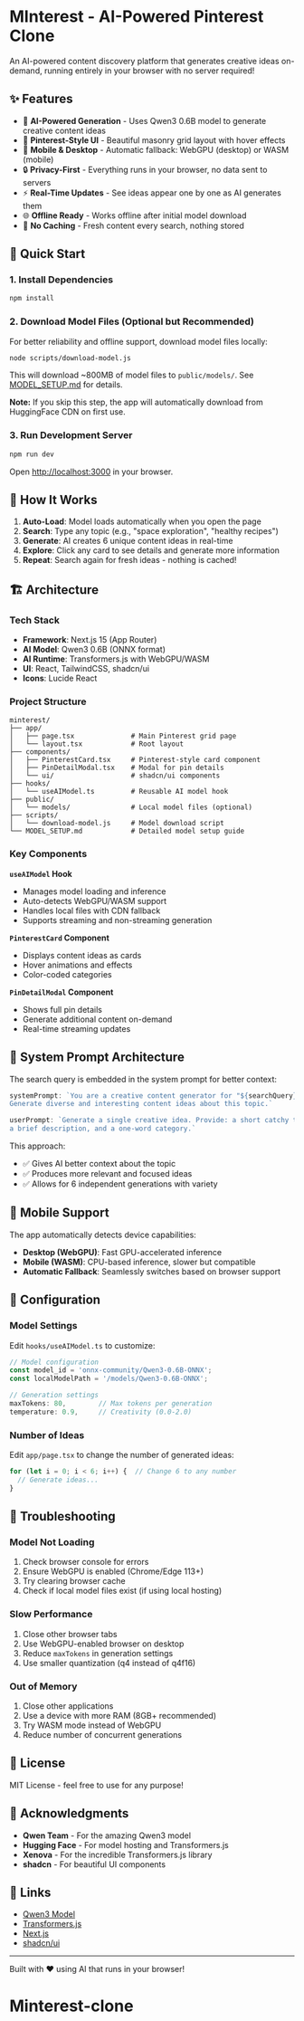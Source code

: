 # MInterest - AI-Powered Pinterest Clone

An AI-powered content discovery platform that generates creative ideas on-demand, running entirely in your browser with no server required!

## ✨ Features

- 🤖 **AI-Powered Generation** - Uses Qwen3 0.6B model to generate creative content ideas
- 🎨 **Pinterest-Style UI** - Beautiful masonry grid layout with hover effects
- 📱 **Mobile & Desktop** - Automatic fallback: WebGPU (desktop) or WASM (mobile)
- 🔒 **Privacy-First** - Everything runs in your browser, no data sent to servers
- ⚡ **Real-Time Updates** - See ideas appear one by one as AI generates them
- 🌐 **Offline Ready** - Works offline after initial model download
- 🎯 **No Caching** - Fresh content every search, nothing stored

## 🚀 Quick Start

### 1. Install Dependencies

```bash
npm install
```

### 2. Download Model Files (Optional but Recommended)

For better reliability and offline support, download model files locally:

```bash
node scripts/download-model.js
```

This will download ~800MB of model files to `public/models/`. See [MODEL_SETUP.md](./MODEL_SETUP.md) for details.

**Note:** If you skip this step, the app will automatically download from HuggingFace CDN on first use.

### 3. Run Development Server

```bash
npm run dev
```

Open [http://localhost:3000](http://localhost:3000) in your browser.

## 📖 How It Works

1. **Auto-Load**: Model loads automatically when you open the page
2. **Search**: Type any topic (e.g., "space exploration", "healthy recipes")
3. **Generate**: AI creates 6 unique content ideas in real-time
4. **Explore**: Click any card to see details and generate more information
5. **Repeat**: Search again for fresh ideas - nothing is cached!

## 🏗️ Architecture

### Tech Stack

- **Framework**: Next.js 15 (App Router)
- **AI Model**: Qwen3 0.6B (ONNX format)
- **AI Runtime**: Transformers.js with WebGPU/WASM
- **UI**: React, TailwindCSS, shadcn/ui
- **Icons**: Lucide React

### Project Structure

```
minterest/
├── app/
│   ├── page.tsx              # Main Pinterest grid page
│   └── layout.tsx            # Root layout
├── components/
│   ├── PinterestCard.tsx     # Pinterest-style card component
│   ├── PinDetailModal.tsx    # Modal for pin details
│   └── ui/                   # shadcn/ui components
├── hooks/
│   └── useAIModel.ts         # Reusable AI model hook
├── public/
│   └── models/               # Local model files (optional)
├── scripts/
│   └── download-model.js     # Model download script
└── MODEL_SETUP.md            # Detailed model setup guide
```

### Key Components

**`useAIModel` Hook**
- Manages model loading and inference
- Auto-detects WebGPU/WASM support
- Handles local files with CDN fallback
- Supports streaming and non-streaming generation

**`PinterestCard` Component**
- Displays content ideas as cards
- Hover animations and effects
- Color-coded categories

**`PinDetailModal` Component**
- Shows full pin details
- Generate additional content on-demand
- Real-time streaming updates

## 🎯 System Prompt Architecture

The search query is embedded in the system prompt for better context:

```typescript
systemPrompt: `You are a creative content generator for "${searchQuery}". 
Generate diverse and interesting content ideas about this topic.`

userPrompt: `Generate a single creative idea. Provide: a short catchy title, 
a brief description, and a one-word category.`
```

This approach:
- ✅ Gives AI better context about the topic
- ✅ Produces more relevant and focused ideas
- ✅ Allows for 6 independent generations with variety

## 📱 Mobile Support

The app automatically detects device capabilities:

- **Desktop (WebGPU)**: Fast GPU-accelerated inference
- **Mobile (WASM)**: CPU-based inference, slower but compatible
- **Automatic Fallback**: Seamlessly switches based on browser support

## 🔧 Configuration

### Model Settings

Edit `hooks/useAIModel.ts` to customize:

```typescript
// Model configuration
const model_id = 'onnx-community/Qwen3-0.6B-ONNX';
const localModelPath = '/models/Qwen3-0.6B-ONNX';

// Generation settings
maxTokens: 80,        // Max tokens per generation
temperature: 0.9,     // Creativity (0.0-2.0)
```

### Number of Ideas

Edit `app/page.tsx` to change the number of generated ideas:

```typescript
for (let i = 0; i < 6; i++) {  // Change 6 to any number
  // Generate ideas...
}
```

## 🐛 Troubleshooting

### Model Not Loading

1. Check browser console for errors
2. Ensure WebGPU is enabled (Chrome/Edge 113+)
3. Try clearing browser cache
4. Check if local model files exist (if using local hosting)

### Slow Performance

1. Close other browser tabs
2. Use WebGPU-enabled browser on desktop
3. Reduce `maxTokens` in generation settings
4. Use smaller quantization (q4 instead of q4f16)

### Out of Memory

1. Close other applications
2. Use a device with more RAM (8GB+ recommended)
3. Try WASM mode instead of WebGPU
4. Reduce number of concurrent generations

## 📄 License

MIT License - feel free to use for any purpose!

## 🙏 Acknowledgments

- **Qwen Team** - For the amazing Qwen3 model
- **Hugging Face** - For model hosting and Transformers.js
- **Xenova** - For the incredible Transformers.js library
- **shadcn** - For beautiful UI components

## 🔗 Links

- [Qwen3 Model](https://huggingface.co/onnx-community/Qwen3-0.6B-ONNX)
- [Transformers.js](https://huggingface.co/docs/transformers.js)
- [Next.js](https://nextjs.org/)
- [shadcn/ui](https://ui.shadcn.com/)

---

Built with ❤️ using AI that runs in your browser!
# Minterest-clone
